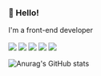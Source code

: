 ### 🔭 Hello!
I'm a front-end developer
<br>
<br>
<img src="https://img.shields.io/badge/HTML5-263238?logo=html5"/>
<img src="https://img.shields.io/badge/CSS3-263238?logo=css3"/>
<img src="https://img.shields.io/badge/JavaScript-263238?logo=javascript"/> 
<img src="https://img.shields.io/badge/TypeScript-263238?logo=typescript"/> 
<img src="https://img.shields.io/badge/React-263238?logo=react"/>

![Anurag's GitHub stats](https://github-readme-stats.vercel.app/api?username=wwwkimminja&theme=radical&show_icons=true)
<br>

<!--
**wwwkimminja/wwwkimminja** is a ✨ _special_ ✨ repository because its `README.md` (this file) appears on your GitHub profile.

Here are some ideas to get you started:

- 🔭 I’m currently working on ...
- 🌱 I’m currently learning ...
- 👯 I’m looking to collaborate on ...
- 🤔 I’m looking for help with ...
- 💬 Ask me about ...
- 📫 How to reach me: ...
- 😄 Pronouns: ...
- ⚡ Fun fact: ...
-->
